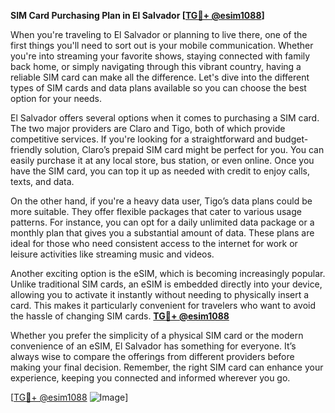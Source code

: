 **SIM Card Purchasing Plan in El Salvador [[TG💪+ @esim1088](https://t.me/s/esim1088)]**

When you're traveling to El Salvador or planning to live there, one of the first things you'll need to sort out is your mobile communication. Whether you're into streaming your favorite shows, staying connected with family back home, or simply navigating through this vibrant country, having a reliable SIM card can make all the difference. Let's dive into the different types of SIM cards and data plans available so you can choose the best option for your needs.

El Salvador offers several options when it comes to purchasing a SIM card. The two major providers are Claro and Tigo, both of which provide competitive services. If you're looking for a straightforward and budget-friendly solution, Claro’s prepaid SIM card might be perfect for you. You can easily purchase it at any local store, bus station, or even online. Once you have the SIM card, you can top it up as needed with credit to enjoy calls, texts, and data.

On the other hand, if you're a heavy data user, Tigo’s data plans could be more suitable. They offer flexible packages that cater to various usage patterns. For instance, you can opt for a daily unlimited data package or a monthly plan that gives you a substantial amount of data. These plans are ideal for those who need consistent access to the internet for work or leisure activities like streaming music and videos.

Another exciting option is the eSIM, which is becoming increasingly popular. Unlike traditional SIM cards, an eSIM is embedded directly into your device, allowing you to activate it instantly without needing to physically insert a card. This makes it particularly convenient for travelers who want to avoid the hassle of changing SIM cards. **[TG💪+ @esim1088](https://t.me/s/esim1088)**

Whether you prefer the simplicity of a physical SIM card or the modern convenience of an eSIM, El Salvador has something for everyone. It’s always wise to compare the offerings from different providers before making your final decision. Remember, the right SIM card can enhance your experience, keeping you connected and informed wherever you go.

[[TG💪+ @esim1088](https://t.me/s/esim1088) ![Image](https://i.postimg.cc/Y0z9fWf4/image.png)]